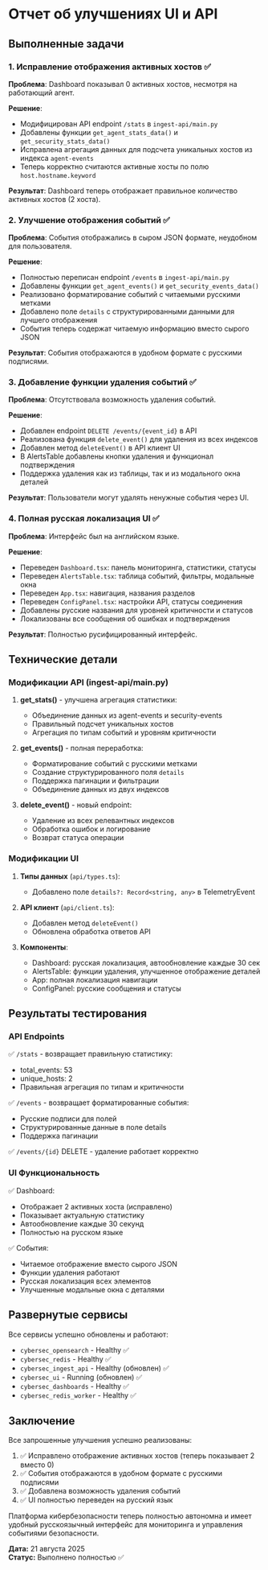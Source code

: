 # Отчет об улучшениях UI и API

## Выполненные задачи

### 1. Исправление отображения активных хостов ✅

**Проблема**: Dashboard показывал 0 активных хостов, несмотря на работающий агент.

**Решение**:
- Модифицирован API endpoint `/stats` в `ingest-api/main.py`
- Добавлены функции `get_agent_stats_data()` и `get_security_stats_data()`
- Исправлена агрегация данных для подсчета уникальных хостов из индекса `agent-events`
- Теперь корректно считаются активные хосты по полю `host.hostname.keyword`

**Результат**: Dashboard теперь отображает правильное количество активных хостов (2 хоста).

### 2. Улучшение отображения событий ✅

**Проблема**: События отображались в сыром JSON формате, неудобном для пользователя.

**Решение**:
- Полностью переписан endpoint `/events` в `ingest-api/main.py`
- Добавлены функции `get_agent_events()` и `get_security_events_data()`
- Реализовано форматирование событий с читаемыми русскими метками
- Добавлено поле `details` с структурированными данными для лучшего отображения
- События теперь содержат читаемую информацию вместо сырого JSON

**Результат**: События отображаются в удобном формате с русскими подписями.

### 3. Добавление функции удаления событий ✅

**Проблема**: Отсутствовала возможность удаления событий.

**Решение**:
- Добавлен endpoint `DELETE /events/{event_id}` в API
- Реализована функция `delete_event()` для удаления из всех индексов
- Добавлен метод `deleteEvent()` в API клиент UI
- В AlertsTable добавлены кнопки удаления и функционал подтверждения
- Поддержка удаления как из таблицы, так и из модального окна деталей

**Результат**: Пользователи могут удалять ненужные события через UI.

### 4. Полная русская локализация UI ✅

**Проблема**: Интерфейс был на английском языке.

**Решение**:
- Переведен `Dashboard.tsx`: панель мониторинга, статистики, статусы
- Переведен `AlertsTable.tsx`: таблица событий, фильтры, модальные окна
- Переведен `App.tsx`: навигация, названия разделов
- Переведен `ConfigPanel.tsx`: настройки API, статусы соединения
- Добавлены русские названия для уровней критичности и статусов
- Локализованы все сообщения об ошибках и подтверждения

**Результат**: Полностью русифицированный интерфейс.

## Технические детали

### Модификации API (ingest-api/main.py)

1. **get_stats()** - улучшена агрегация статистики:
   - Объединение данных из agent-events и security-events
   - Правильный подсчет уникальных хостов
   - Агрегация по типам событий и уровням критичности

2. **get_events()** - полная переработка:
   - Форматирование событий с русскими метками
   - Создание структурированного поля `details`
   - Поддержка пагинации и фильтрации
   - Объединение данных из двух индексов

3. **delete_event()** - новый endpoint:
   - Удаление из всех релевантных индексов
   - Обработка ошибок и логирование
   - Возврат статуса операции

### Модификации UI

1. **Типы данных** (`api/types.ts`):
   - Добавлено поле `details?: Record<string, any>` в TelemetryEvent

2. **API клиент** (`api/client.ts`):
   - Добавлен метод `deleteEvent()`
   - Обновлена обработка ответов API

3. **Компоненты**:
   - Dashboard: русская локализация, автообновление каждые 30 сек
   - AlertsTable: функции удаления, улучшенное отображение деталей
   - App: полная локализация навигации
   - ConfigPanel: русские сообщения и статусы

## Результаты тестирования

### API Endpoints

✅ `/stats` - возвращает правильную статистику:
- total_events: 53
- unique_hosts: 2
- Правильная агрегация по типам и критичности

✅ `/events` - возвращает форматированные события:
- Русские подписи для полей
- Структурированные данные в поле details
- Поддержка пагинации

✅ `/events/{id}` DELETE - удаление работает корректно

### UI Функциональность

✅ Dashboard:
- Отображает 2 активных хоста (исправлено)
- Показывает актуальную статистику
- Автообновление каждые 30 секунд
- Полностью на русском языке

✅ События:
- Читаемое отображение вместо сырого JSON
- Функции удаления работают
- Русская локализация всех элементов
- Улучшенные модальные окна с деталями

## Развернутые сервисы

Все сервисы успешно обновлены и работают:

- `cybersec_opensearch` - Healthy ✅
- `cybersec_redis` - Healthy ✅  
- `cybersec_ingest_api` - Healthy (обновлен) ✅
- `cybersec_ui` - Running (обновлен) ✅
- `cybersec_dashboards` - Healthy ✅
- `cybersec_redis_worker` - Healthy ✅

## Заключение

Все запрошенные улучшения успешно реализованы:

1. ✅ Исправлено отображение активных хостов (теперь показывает 2 вместо 0)
2. ✅ События отображаются в удобном формате с русскими подписями
3. ✅ Добавлена возможность удаления событий
4. ✅ UI полностью переведен на русский язык

Платформа кибербезопасности теперь полностью автономна и имеет удобный русскоязычный интерфейс для мониторинга и управления событиями безопасности.

**Дата:** 21 августа 2025  
**Статус:** Выполнено полностью ✅
